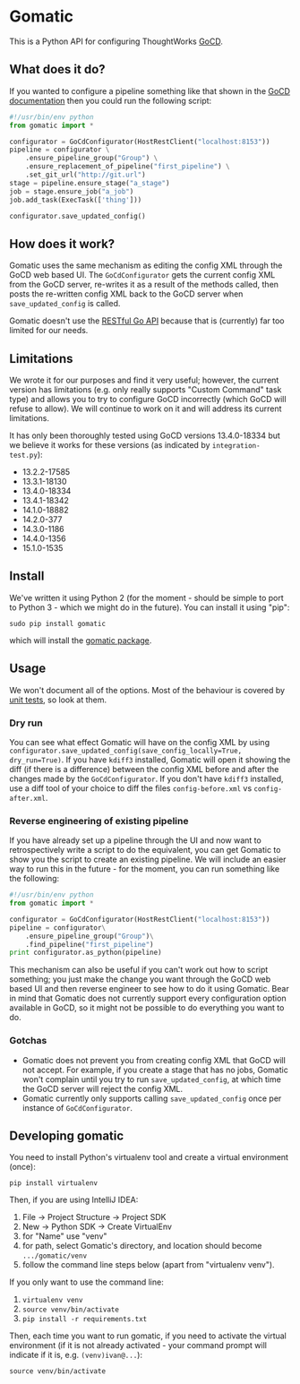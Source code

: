 # Gomatic

This is a Python API for configuring ThoughtWorks [GoCD](http://www.go.cd/).

## What does it do?

If you wanted to configure a pipeline something like that shown in the [GoCD documentation](http://www.thoughtworks.com/products/docs/go/current/help/quick_pipeline_setup.html) then you could run the following script:

```python
#!/usr/bin/env python
from gomatic import *

configurator = GoCdConfigurator(HostRestClient("localhost:8153"))
pipeline = configurator \
    .ensure_pipeline_group("Group") \
    .ensure_replacement_of_pipeline("first_pipeline") \
    .set_git_url("http://git.url")
stage = pipeline.ensure_stage("a_stage")
job = stage.ensure_job("a_job")
job.add_task(ExecTask(['thing']))

configurator.save_updated_config()
```

## How does it work?

Gomatic uses the same mechanism as editing the config XML through the GoCD web based UI.
The `GoCdConfigurator` gets the current config XML from the GoCD server, re-writes it as a result of the methods called, then posts the re-written config XML back to the GoCD server when `save_updated_config` is called.

Gomatic doesn't use the [RESTful Go API](http://www.thoughtworks.com/products/docs/go/current/help/go_api.html) because that is (currently) far too limited for our needs.

## Limitations

We wrote it for our purposes and find it very useful; however, the current version has limitations (e.g. only really supports "Custom Command" task type) and allows you to try to configure GoCD incorrectly (which GoCD will refuse to allow). We will continue to work on it and will address its current limitations.

It has only been thoroughly tested using GoCD versions 13.4.0-18334 but we believe it works for these versions (as indicated by `integration-test.py`):

* 13.2.2-17585
* 13.3.1-18130
* 13.4.0-18334
* 13.4.1-18342
* 14.1.0-18882
* 14.2.0-377
* 14.3.0-1186
* 14.4.0-1356
* 15.1.0-1535

## Install

We've written it using Python 2 (for the moment - should be simple to port to Python 3 - which we might do in the future). You can install it using "pip":

    sudo pip install gomatic

which will install the [gomatic package](https://pypi.python.org/pypi/gomatic/).

## Usage

We won't document all of the options. Most of the behaviour is covered by [unit tests](https://github.com/SpringerSBM/gomatic/blob/master/gomatic/go_cd_configurator_test.py), so look at them.

### Dry run

You can see what effect Gomatic will have on the config XML by using `configurator.save_updated_config(save_config_locally=True, dry_run=True)`.
If you have `kdiff3` installed, Gomatic will open it showing the diff (if there is a difference) between the config XML before and after the changes made by the `GoCdConfigurator`.
If you don't have `kdiff3` installed, use a diff tool of your choice to diff the files `config-before.xml` vs `config-after.xml`.

### Reverse engineering of existing pipeline

If you have already set up a pipeline through the UI and now want to retrospectively write a script to do the equivalent, you can get Gomatic to show you the script to create an existing pipeline.
We will include an easier way to run this in the future - for the moment, you can run something like the following:

```python
#!/usr/bin/env python
from gomatic import *

configurator = GoCdConfigurator(HostRestClient("localhost:8153"))
pipeline = configurator\
    .ensure_pipeline_group("Group")\
    .find_pipeline("first_pipeline")
print configurator.as_python(pipeline)
```

This mechanism can also be useful if you can't work out how to script something; you just make the change you want through the GoCD web based UI and then reverse engineer to see how to do it using Gomatic.
Bear in mind that Gomatic does not currently support every configuration option available in GoCD, so it might not be possible to do everything you want to do.

### Gotchas

* Gomatic does not prevent you from creating config XML that GoCD will not accept. For example, if you create a stage that has no jobs, Gomatic won't complain until you try to run `save_updated_config`, at which time the GoCD server will reject the config XML.
* Gomatic currently only supports calling `save_updated_config` once per instance of `GoCdConfigurator`.

## Developing gomatic

You need to install Python's virtualenv tool and create a virtual environment (once):

    pip install virtualenv

Then, if you are using IntelliJ IDEA:

1. File -> Project Structure -> Project SDK
1. New -> Python SDK -> Create VirtualEnv
1. for "Name" use "venv"
1. for path, select Gomatic's directory, and location should become `.../gomatic/venv`
1. follow the command line steps below (apart from "virtualenv venv").

If you only want to use the command line:

1. `virtualenv venv`
1. `source venv/bin/activate`
1. `pip install -r requirements.txt`

Then, each time you want to run gomatic, if you need to activate the virtual environment (if it is not already activated - your command prompt will indicate if it is, e.g. `(venv)ivan@...`):

    source venv/bin/activate
